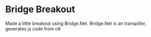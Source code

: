 ﻿Bridge Breakout
======================

Made a little breakout using Bridge.Net. 
Bridge.Net is an transpiller, generates js code from c#
